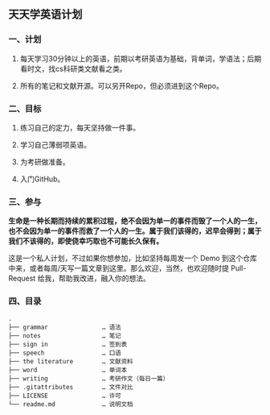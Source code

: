 ## 天天学英语计划

### 一、计划

1. 每天学习30分钟以上的英语，前期以考研英语为基础，背单词，学语法；后期看时文，找cs科研类文献看之类。

2. 所有的笔记和文献开源。可以另开Repo，但必须进到这个Repo。

### 二、目标

1. 练习自己的定力，每天坚持做一件事。

2. 学习自己薄弱项英语。

3. 为考研做准备。

4. 入门GitHub。

### 三、参与

**生命是一种长期而持续的累积过程，绝不会因为单一的事件而毁了一个人的一生，也不会因为单一的事件而救了一个人的一生。属于我们该得的，迟早会得到；属于我们不该得的，即使侥幸巧取也不可能长久保有。**

这是一个私人计划，不过如果你想参加，比如坚持每周发一个 Demo 到这个仓库中来，或者每周/天写一篇文章到这里。那么欢迎，当然，也欢迎随时提 Pull-Request 给我，帮助我改进，融入你的想法。
### 四、目录

```
.
├── grammar               … 语法  
├── notes                 … 笔记    
├── sign in               … 签到表 
├── speech                … 口语
├── the literature        … 文献资料 
├── word                  … 单词本  
├── writing               … 考研作文（每日一篇）
├── .gitattributes        … 文件对比
├── LICENSE               … 许可
└── readme.md             … 说明文档
```



